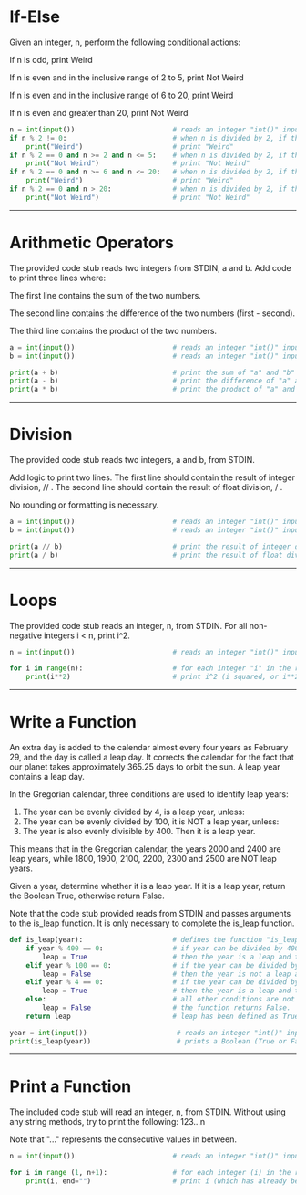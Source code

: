 # If-Else
Given an integer, n, perform the following conditional actions:

If n is odd, print Weird

If n is even and in the inclusive range of 2 to 5, print Not Weird

If n is even and in the inclusive range of 6 to 20, print Weird

If n is even and greater than 20, print Not Weird

```python 3
n = int(input())                        # reads an integer "int()" input "input()" and stores it as n
if n % 2 != 0:                          # when n is divided by 2, if the remainder (%) is not (!=) 0 (i.e. n is odd), then:
    print("Weird")                      # print "Weird"
if n % 2 == 0 and n >= 2 and n <= 5:    # when n is divided by 2, if the remainder (%) is (==) 0 (i.e. n is even), and n is between 2 and 5 then:
    print("Not Weird")                  # print "Not Weird"
if n % 2 == 0 and n >= 6 and n <= 20:   # when n is divided by 2, if the remainder is 0, and n is between 6 and 20 then:
    print("Weird")                      # print "Weird"
if n % 2 == 0 and n > 20:               # when n is divided by 2, if the remainder is 0, and n above 20 then:
    print("Not Weird")                  # print "Not Weird"
```

---
# Arithmetic Operators
The provided code stub reads two integers from STDIN, a and b. Add code to print three lines where:

  The first line contains the sum of the two numbers.
  
  The second line contains the difference of the two numbers (first - second).
  
  The third line contains the product of the two numbers.
  

```python 3
a = int(input())                        # reads an integer "int()" input "input()" and stores it as a
b = int(input())                        # reads an integer "int()" input "input()" and stores it as b

print(a + b)                            # print the sum of "a" and "b"
print(a - b)                            # print the difference of "a" and "b"
print(a * b)                            # print the product of "a" and "b"
```

---
# Division
The provided code stub reads two integers, a and b, from STDIN. 

Add logic to print two lines. The first line should contain the result of integer division,  // . The second line should contain the result of float division,  / .

No rounding or formatting is necessary.

```python 3
a = int(input())                        # reads an integer "int()" input "input()" and stores it as a
b = int(input())                        # reads an integer "int()" input "input()" and stores it as b

print(a // b)                           # print the result of integer division (//)
print(a / b)                            # print the result of float division (/)
```

---
# Loops
The provided code stub reads an integer, n, from STDIN. For all non-negative integers i < n, print i^2.

```python 3
n = int(input())                        # reads an integer "int()" input "input()" and stores it as n

for i in range(n):                      # for each integer "i" in the range "0-n":
    print(i**2)                         # print i^2 (i squared, or i**2)
```

---
# Write a Function
An extra day is added to the calendar almost every four years as February 29, and the day is called a leap day. It corrects the calendar for the fact that our planet takes approximately 365.25 days to orbit the sun. A leap year contains a leap day.

In the Gregorian calendar, three conditions are used to identify leap years:
  1. The year can be evenly divided by 4, is a leap year, unless:
  2. The year can be evenly divided by 100, it is NOT a leap year, unless:
  3. The year is also evenly divisible by 400. Then it is a leap year.

This means that in the Gregorian calendar, the years 2000 and 2400 are leap years, while 1800, 1900, 2100, 2200, 2300 and 2500 are NOT leap years.

Given a year, determine whether it is a leap year. If it is a leap year, return the Boolean True, otherwise return False.

Note that the code stub provided reads from STDIN and passes arguments to the is_leap function. It is only necessary to complete the is_leap function.

```python 3
def is_leap(year):                      # defines the function "is_leap" with the input "(year)" as the following:
    if year % 400 == 0:                 # if year can be divided by 400 without a remainder (%)
        leap = True                     # then the year is a leap and the function "is_leap(year)" should return True
    elif year % 100 == 0:               # if the year can be divided by 400 evenly (elif), but it can also be divided by 100 evenly:
        leap = False                    # then the year is not a leap and the function should return False
    elif year % 4 == 0:                 # if the year can be divided by 400 evenly and 100 evenly (elif), but it can also be divided by 4 evenly:
        leap = True                     # then the year is a leap and the function should return True.
    else:                               # all other conditions are not leap years therefore
        leap = False                    # the function returns False.
    return leap                         # leap has been defined as True or False in all our If/Elif/Else statements, so this returns the proper Boolean

year = int(input())                      # reads an integer "int()" input "input()" (a year in this case) and stores it as year
print(is_leap(year))                     # prints a Boolean (True or False) for the year provided: True if year is a leap, False if year is not a leap.
```

---
# Print a Function
The included code stub will read an integer, n, from STDIN. Without using any string methods, try to print the following: 123...n

Note that "..." represents the consecutive values in between.

```python 3
n = int(input())                        # reads an integer "int()" input "input()" (a number in this case) and stores it as n
    
for i in range (1, n+1):                # for each integer (i) in the range (1, n+1) (the +1 is necessary to include n):
    print(i, end="")                    # print i (which has already been defined as the range from 1 to n. end="" ensures that it prints with no spaces and no new lines. 
```
